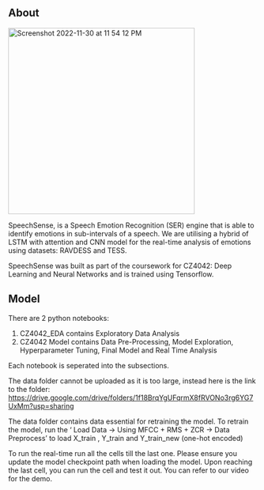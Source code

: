 ## About
<img width="377" alt="Screenshot 2022-11-30 at 11 54 12 PM" src="https://user-images.githubusercontent.com/78993046/204846069-d49c8e7f-65ee-449f-90d8-d49903175217.png">

SpeechSense, is a Speech Emotion Recognition (SER) engine that is able to identify emotions in sub-intervals of a speech. We are utilising a hybrid of LSTM with attention and CNN model for the real-time analysis of emotions using datasets: RAVDESS and TESS. 

SpeechSense was built as part of the coursework for CZ4042: Deep Learning and Neural Networks and is trained using Tensorflow. 

## Model
There are 2 python notebooks:

1. CZ4042_EDA contains Exploratory Data Analysis
2. CZ4042 Model contains Data Pre-Processing, Model Exploration, Hyperparameter Tuning, Final Model and Real Time Analysis

Each notebook is seperated into the subsections. 

The data folder cannot be uploaded as it is too large, instead here is the link to the folder: https://drive.google.com/drive/folders/1f18BrqYgUFqrmX8fRVONo3rg6YG7UxMm?usp=sharing

The data folder contains data essential for retraining the model. To retrain the model, run the ‘ Load Data -> Using MFCC + RMS + ZCR -> Data Preprocess’ to load X_train , Y_train and Y_train_new (one-hot encoded)

To run the real-time run all the cells till the last one. Please ensure you update the model checkpoint path when loading the model. Upon reaching the last cell, you can run the cell and test it out. You can refer to our video for the demo.  
